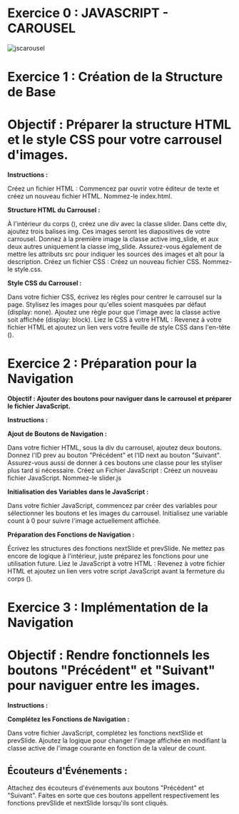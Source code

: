# Exercice 0 : JAVASCRIPT - CAROUSEL
![jscarousel](https://github.com/kferrerux/javascript-carousel/assets/77007630/e72efc5b-cdd6-417b-b8ac-6165b7f9782c)

# Exercice 1 : Création de la Structure de Base
# Objectif : Préparer la structure HTML et le style CSS pour votre carrousel d'images.

**Instructions :**

Créez un fichier HTML : Commencez par ouvrir votre éditeur de texte et créez un nouveau fichier HTML. Nommez-le index.html.

**Structure HTML du Carrousel :**

À l'intérieur du corps (<body>), créez une div avec la classe slider.
Dans cette div, ajoutez trois balises img. Ces images seront les diapositives de votre carrousel.
Donnez à la première image la classe active img_slide, et aux deux autres uniquement la classe img_slide. Assurez-vous également de mettre les attributs src pour indiquer les sources des images et alt pour la description.
Créez un fichier CSS : Créez un nouveau fichier CSS. Nommez-le style.css.

**Style CSS du Carrousel :**

Dans votre fichier CSS, écrivez les règles pour centrer le carrousel sur la page.
Stylisez les images pour qu'elles soient masquées par défaut (display: none).
Ajoutez une règle pour que l'image avec la classe active soit affichée (display: block).
Liez le CSS à votre HTML : Revenez à votre fichier HTML et ajoutez un lien vers votre feuille de style CSS dans l'en-tête (<head>).

# Exercice 2 : Préparation pour la Navigation
**Objectif : Ajouter des boutons pour naviguer dans le carrousel et préparer le fichier JavaScript.**

**Instructions :**

**Ajout de Boutons de Navigation :**

Dans votre fichier HTML, sous la div du carrousel, ajoutez deux boutons.
Donnez l'ID prev au bouton "Précédent" et l'ID next au bouton "Suivant". Assurez-vous aussi de donner à ces boutons une classe pour les styliser plus tard si nécessaire.
Créez un Fichier JavaScript : Créez un nouveau fichier JavaScript. Nommez-le slider.js

**Initialisation des Variables dans le JavaScript :**

Dans votre fichier JavaScript, commencez par créer des variables pour sélectionner les boutons et les images du carrousel.
Initialisez une variable count à 0 pour suivre l'image actuellement affichée.

**Préparation des Fonctions de Navigation :**

Écrivez les structures des fonctions nextSlide et prevSlide. Ne mettez pas encore de logique à l'intérieur, juste préparez les fonctions pour une utilisation future.
Liez le JavaScript à votre HTML : Revenez à votre fichier HTML et ajoutez un lien vers votre script JavaScript avant la fermeture du corps (</body>).

# Exercice 3 : Implémentation de la Navigation
# Objectif : Rendre fonctionnels les boutons "Précédent" et "Suivant" pour naviguer entre les images.

**Instructions :**

**Complétez les Fonctions de Navigation :**

Dans votre fichier JavaScript, complétez les fonctions nextSlide et prevSlide.
Ajoutez la logique pour changer l'image affichée en modifiant la classe active de l'image courante en fonction de la valeur de count.

## Écouteurs d'Événements :

Attachez des écouteurs d'événements aux boutons "Précédent" et "Suivant".
Faites en sorte que ces boutons appellent respectivement les fonctions prevSlide et nextSlide lorsqu'ils sont cliqués.
